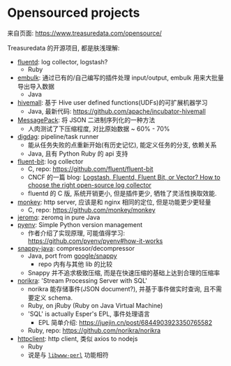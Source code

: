 # Opensourced projects

来自页面: https://www.treasuredata.com/opensource/

Treasuredata 的开源项目, 都是肤浅理解:

- [fluentd](https://www.fluentd.org/): log collector, logstash?
  - Ruby
- [embulk](https://github.com/embulk/embulk): 通过已有的/自己编写的插件处理 input/output, embulk 用来大批量导出导入数据
  - Java
- [hivemall](http://hivemall.incubator.apache.org/): 基于 Hive user defined functions(UDFs)的可扩展机器学习
  - Java, 最新代码: https://github.com/apache/incubator-hivemall
- [MessagePack](https://msgpack.org/): 将 JSON 二进制序列化的一种方法
  - 人肉测试了下压缩程度, 对比原始数据 ~ 60% - 70%
- [digdag](https://www.digdag.io/): pipeline/task runner
  - 能从任务失败的点重新开始(有历史记忆), 能定义任务的分支, 依赖关系
  - Java, 且有 Python Ruby 的 api 支持
- [fluent-bit](https://fluentbit.io/): log collector
  - C, repo: https://github.com/fluent/fluent-bit
  - CNCF 的一篇 blog: [Logstash, Fluentd, Fluent Bit, or Vector? How to choose the right open-source log collector](https://www.cncf.io/blog/2022/02/10/logstash-fluentd-fluent-bit-or-vector-how-to-choose-the-right-open-source-log-collector/)
  - fluentd 的 C 版, 系统开销更小, 但是插件更少, 牺牲了灵活性换取效能.
- [monkey](http://monkey-project.com/): http server, 应该是和 nginx 相同的定位, 但是功能更少更轻量
  - C, repo: https://github.com/monkey/monkey
- [jeromq](https://github.com/zeromq/jeromq): zeromq in pure Java
- [pyenv](https://github.com/pyenv/pyenv): Simple Python version management
  - 作者介绍了实现原理, 可能值得学习: https://github.com/pyenv/pyenv#how-it-works
- [snappy-java](https://github.com/xerial/snappy-java): compressor/decompressor
  - Java, port from [google/snappy](https://github.com/google/snappy)
    - repo 内有与其他 lib 的比较
  - Snappy 并不追求极致压缩, 而是在快速压缩的基础上达到合理的压缩率
- [norikra](http://norikra.github.io/): 'Stream Processing Server with SQL'
  - norikra 能存储事件(JSON document?), 并基于事件做实时查询, 且不需要定义 schema.
  - Ruby, on jRuby (Ruby on Java Virtual Machine)
  - 'SQL' is actually Esper's EPL, 事件处理语言
    - EPL 简单介绍: https://juejin.cn/post/6844903923350765582
  - Ruby, repo: https://github.com/norikra/norikra
- [httpclient](github.com/nahi/httpclient): http client, 类似 axios to nodejs
  - Ruby
  - 说是与 [`libwww-perl`](https://metacpan.org/dist/libwww-perl) 功能相符
